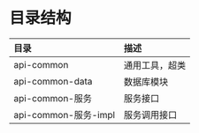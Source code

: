 # 目录结构
|目录|描述|
|:-|:-|
|api-common|通用工具，超类|
|api-common-data|数据库模块|
|api-common-服务|服务接口|
|api-common-服务-impl|服务调用接口|
